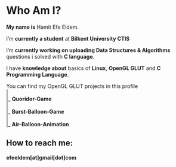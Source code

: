 # Who Am I?
**My name is** Hamit Efe Eldem. 

I’m **currently a student** at **Bilkent University CTIS**

I’m **currently working on uploading  Data Structures & Algorithms** questions i solved with **C language**.

I have **knowledge about** basics of **Linux**, **OpenGL GLUT** and **C Programming Language**.

You can find my OpenGL GLUT projects in this profile<br />
|<br />
|_ **Quoridor-Game** <br />
|<br />
|_ **Burst-Balloon-Game**<br />
|<br />
|_ **Air-Balloon-Animation**<br />


## How to reach me: 
**efeeldem[at]gmail[dot]com**








<!--
**HamitEldem/HamitEldem** is a ✨ _special_ ✨ repository because its `README.md` (this file) appears on your GitHub profile.

Here are some ideas to get you started:

- 🔭 I’m currently working on ...
- 🌱 I’m currently learning ...
- 👯 I’m looking to collaborate on ...
- 🤔 I’m looking for help with ...
- 💬 Ask me about ...
- 📫 How to reach me: ...
- 😄 Pronouns: ...
- ⚡ Fun fact: ...
-->
